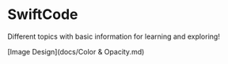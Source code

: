 # SwiftCode
Different topics with basic information for learning and exploring!


[Image Design](docs/Color & Opacity.md)

